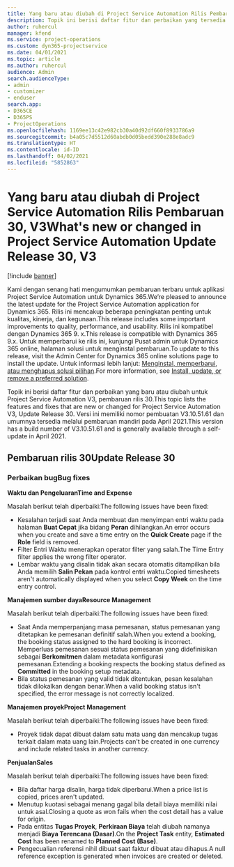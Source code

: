 ```yaml
---
title: Yang baru atau diubah di Project Service Automation Rilis Pembaruan 30, V3
description: Topik ini berisi daftar fitur dan perbaikan yang tersedia di Project Service Automation V3, pembaruan rilis 30, V3.
author: ruhercul
manager: kfend
ms.service: project-operations
ms.custom: dyn365-projectservice
ms.date: 04/01/2021
ms.topic: article
ms.author: ruhercul
audience: Admin
search.audienceType:
- admin
- customizer
- enduser
search.app:
- D365CE
- D365PS
- ProjectOperations
ms.openlocfilehash: 1169ee13c42e982cb30a40d92df660f8933786a9
ms.sourcegitcommit: b4a05c7d5512d60abdb0d05bedd390e288e8adc9
ms.translationtype: HT
ms.contentlocale: id-ID
ms.lasthandoff: 04/02/2021
ms.locfileid: "5852863"
---
```

# <a name="whats-new-or-changed-in-project-service-automation-update-release-30-v3"></a><span data-ttu-id="e4fee-103">Yang baru atau diubah di Project Service Automation Rilis Pembaruan 30, V3</span><span class="sxs-lookup"><span data-stu-id="e4fee-103">What's new or changed in Project Service Automation Update Release 30, V3</span></span>

[!include [banner](../includes/psa-now-project-operations.md)]

<span data-ttu-id="e4fee-104">Kami dengan senang hati mengumumkan pembaruan terbaru untuk aplikasi Project Service Automation untuk Dynamics 365.</span><span class="sxs-lookup"><span data-stu-id="e4fee-104">We’re pleased to announce the latest update for the Project Service Automation application for Dynamics 365.</span></span> <span data-ttu-id="e4fee-105">Rilis ini mencakup beberapa peningkatan penting untuk kualitas, kinerja, dan kegunaan.</span><span class="sxs-lookup"><span data-stu-id="e4fee-105">This release includes some important improvements to quality, performance, and usability.</span></span> <span data-ttu-id="e4fee-106">Rilis ini kompatibel dengan Dynamics 365 9. x.</span><span class="sxs-lookup"><span data-stu-id="e4fee-106">This release is compatible with Dynamics 365 9.x.</span></span> <span data-ttu-id="e4fee-107">Untuk memperbarui ke rilis ini, kunjungi Pusat admin untuk Dynamics 365 online, halaman solusi untuk menginstal pembaruan.</span><span class="sxs-lookup"><span data-stu-id="e4fee-107">To update to this release, visit the Admin Center for Dynamics 365 online solutions page to install the update.</span></span> <span data-ttu-id="e4fee-108">Untuk informasi lebih lanjut: [Menginstal, memperbarui, atau menghapus solusi pilihan](https://docs.microsoft.com/power-platform/admin/install-remove-preferred-solution).</span><span class="sxs-lookup"><span data-stu-id="e4fee-108">For more information, see [Install, update, or remove a preferred solution](https://docs.microsoft.com/power-platform/admin/install-remove-preferred-solution).</span></span>

<span data-ttu-id="e4fee-109">Topik ini berisi daftar fitur dan perbaikan yang baru atau diubah untuk Project Service Automation V3, pembaruan rilis 30.</span><span class="sxs-lookup"><span data-stu-id="e4fee-109">This topic lists the features and fixes that are new or changed for Project Service Automation V3, Update Release 30.</span></span> <span data-ttu-id="e4fee-110">Versi ini memiliki nomor pembuatan V3.10.51.61 dan umumnya tersedia melalui pembaruan mandiri pada April 2021.</span><span class="sxs-lookup"><span data-stu-id="e4fee-110">This version has a build number of V3.10.51.61 and is generally available through a self-update in April 2021.</span></span>

## <a name="update-release-30"></a><span data-ttu-id="e4fee-111">Pembaruan rilis 30</span><span class="sxs-lookup"><span data-stu-id="e4fee-111">Update Release 30</span></span>

### <a name="bug-fixes"></a><span data-ttu-id="e4fee-112">Perbaikan bug</span><span class="sxs-lookup"><span data-stu-id="e4fee-112">Bug fixes</span></span>

<span data-ttu-id="e4fee-113">**Waktu dan Pengeluaran**</span><span class="sxs-lookup"><span data-stu-id="e4fee-113">**Time and Expense**</span></span>

<span data-ttu-id="e4fee-114">Masalah berikut telah diperbaiki:</span><span class="sxs-lookup"><span data-stu-id="e4fee-114">The following issues have been fixed:</span></span>

- <span data-ttu-id="e4fee-115">Kesalahan terjadi saat Anda membuat dan menyimpan entri waktu pada halaman **Buat Cepat** jika bidang **Peran** dihilangkan.</span><span class="sxs-lookup"><span data-stu-id="e4fee-115">An error occurs when you create and save a time entry on the **Quick Create** page if the **Role** field is removed.</span></span>
- <span data-ttu-id="e4fee-116">Filter Entri Waktu menerapkan operator filter yang salah.</span><span class="sxs-lookup"><span data-stu-id="e4fee-116">The Time Entry filter applies the wrong filter operator.</span></span>
- <span data-ttu-id="e4fee-117">Lembar waktu yang disalin tidak akan secara otomatis ditampilkan bila Anda memilih **Salin Pekan** pada kontrol entri waktu.</span><span class="sxs-lookup"><span data-stu-id="e4fee-117">Copied timesheets aren't automatically displayed when you select **Copy Week** on the time entry control.</span></span>

<span data-ttu-id="e4fee-118">**Manajemen sumber daya**</span><span class="sxs-lookup"><span data-stu-id="e4fee-118">**Resource Management**</span></span>

<span data-ttu-id="e4fee-119">Masalah berikut telah diperbaiki:</span><span class="sxs-lookup"><span data-stu-id="e4fee-119">The following issues have been fixed:</span></span>

- <span data-ttu-id="e4fee-120">Saat Anda memperpanjang masa pemesanan, status pemesanan yang ditetapkan ke pemesanan definitif salah.</span><span class="sxs-lookup"><span data-stu-id="e4fee-120">When you extend a booking, the booking status assigned to the hard booking is incorrect.</span></span> <span data-ttu-id="e4fee-121">Memperluas pemesanan sesuai status pemesanan yang didefinisikan sebagai **Berkomitmen** dalam metadata konfigurasi pemesanan.</span><span class="sxs-lookup"><span data-stu-id="e4fee-121">Extending a booking respects the booking status defined as **Committed** in the booking setup metadata.</span></span>
- <span data-ttu-id="e4fee-122">Bila status pemesanan yang valid tidak ditentukan, pesan kesalahan tidak dilokalkan dengan benar.</span><span class="sxs-lookup"><span data-stu-id="e4fee-122">When a valid booking status isn't specified, the error message is not correctly localized.</span></span>

<span data-ttu-id="e4fee-123">**Manajemen proyek**</span><span class="sxs-lookup"><span data-stu-id="e4fee-123">**Project Management**</span></span>

<span data-ttu-id="e4fee-124">Masalah berikut telah diperbaiki:</span><span class="sxs-lookup"><span data-stu-id="e4fee-124">The following issues have been fixed:</span></span>

- <span data-ttu-id="e4fee-125">Proyek tidak dapat dibuat dalam satu mata uang dan mencakup tugas terkait dalam mata uang lain.</span><span class="sxs-lookup"><span data-stu-id="e4fee-125">Projects can't be created in one currency and include related tasks in another currency.</span></span>

<span data-ttu-id="e4fee-126">**Penjualan**</span><span class="sxs-lookup"><span data-stu-id="e4fee-126">**Sales**</span></span>

<span data-ttu-id="e4fee-127">Masalah berikut telah diperbaiki:</span><span class="sxs-lookup"><span data-stu-id="e4fee-127">The following issues have been fixed:</span></span>

- <span data-ttu-id="e4fee-128">Bila daftar harga disalin, harga tidak diperbarui.</span><span class="sxs-lookup"><span data-stu-id="e4fee-128">When a price list is copied, prices aren't updated.</span></span>
- <span data-ttu-id="e4fee-129">Menutup kuotasi sebagai menang gagal bila detail biaya memiliki nilai untuk asal.</span><span class="sxs-lookup"><span data-stu-id="e4fee-129">Closing a quote as won fails when the cost detail has a value for origin.</span></span>
- <span data-ttu-id="e4fee-130">Pada entitas **Tugas Proyek**, **Perkiraan Biaya** telah diubah namanya menjadi **Biaya Terencana (Dasar)**.</span><span class="sxs-lookup"><span data-stu-id="e4fee-130">On the **Project Task** entity, **Estimated Cost** has been renamed to **Planned Cost (Base)**.</span></span>
- <span data-ttu-id="e4fee-131">Pengecualian referensi nihil dibuat saat faktur dibuat atau dihapus.</span><span class="sxs-lookup"><span data-stu-id="e4fee-131">A null reference exception is generated when invoices are created or deleted.</span></span>
